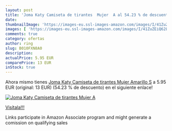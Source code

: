 ```yaml
---
layout: post
title: 'Joma Katy Camiseta de tirantes  Mujer  A al 54.23 % de descuento'
date: 
thumbnailImage: 'https://images-eu.ssl-images-amazon.com/images/I/41ZuZEiQ62L._SL200_.jpg'
images: [ 'https://images-eu.ssl-images-amazon.com/images/I/41ZuZEiQ62L._SL200_.jpg' ]
comments: true
category: ofertas
author: ring
slug: B010FXN8A0
description:
actualPrice: 5.95 EUR
comparePrice: 13 EUR
inStock: true
---
```


Ahora mismo tienes [Joma Katy Camiseta de tirantes  Mujer  Amarillo  S](https://www.amazon.es/dp/B010FXN8A0/?tag=tolees-21) a 5.95 EUR (original: 13 EUR) (54.23 %  de descuento) en el siguiente enlace!

[![Joma Katy Camiseta de tirantes  Mujer  A](https://images-eu.ssl-images-amazon.com/images/I/41ZuZEiQ62L._SL200_.jpg)](https://www.amazon.es/dp/B010FXN8A0/?tag=tolees-21)

[Visítala!!!](https://www.amazon.es/dp/B010FXN8A0/?tag=tolees-21)

Links participate in Amazon Associate program and might generate a comission on qualifying sales
